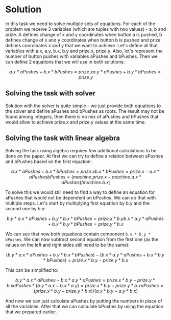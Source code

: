# Solution
In this task we need to solve multiple sets of equations. For each of the problem we receive 3 variables (which are 
tuples with two values) - a, b and prize. A defines change of x and y coordinates when button a is pushed, b defines 
change of x and y coordinates when button b is pushed and prize defines coordinates x and y that we want to achieve. 
Let's define all that variables with a.x, a.y, b.x, b.y and prize.x, prize.y. Also, let's represent the number of button pushes 
with variables aPushes and bPushes. Then we can define 2 equations that we will use in both solutions:

```math
a.x * aPushes + b.x * bPushes = prize.x
a.y * aPushes + b.y * bPushes = prize.y
```

## Solving the task with solver
Solution with the solver is quite simple - we just provide both equations to the solver and define aPushes and bPushes 
as roots. The result may not be found among integers, then there is no mix of aPushes and bPushes that would allow to 
achieve prize.x and prize.y values at the same time.
## Solving the task with linear algebra
Solving the task using algebra requires few additional calculations to be done on the paper. At first we can try to 
define a relation between aPushes and bPushes based on the first equation:
```math
a.x * aPushes + b.x * bPushes = prize.x
b.x * bPushes = prize.x - a.x * aPushes
bPushes = (machine.prize.x - machine.a.x * aPushes) / machine.b.x;
```
To solve this we would still need to find a way to define an equation for aPushes that would not be dependent on bPushes.
We can do that with multiple steps. Let's start by multiplying first equation by b.y and the second one by b.x:
```math
b.y * a.x * aPushes + b.y * b.x * bPushes = prize.x * b.y 
b.x * a.y * aPushes + b.x * b.y * bPushes = prize.y * b.x
```
We can see that now both equations contain component `b.x * b.y * bPushes`. We can now subtract second equation from the 
first one (as the values on the left and right sides still need to be the same):
```math
(b.y * a.x * aPushes + b.y * b.x * bPushes) - (b.x * a.y * aPushes + b.x * b.y * bPushes) = prize.x * b.y - prize.y * b.x
```
This can be simplified to:
```math
b.y * a.x * aPushes - b.x * a.y * aPushes = prize.x * b.y - prize.y * b.x
aPushes * (b.y * a.x - b.x * a.y) = prize.x * b.y - prize.y * b.x
aPushes = (prize.x * b.y - prize.y * b.x) / (a.x * b.y - a.y * b.x)
```

And now we can just calculate aPushes by putting the numbers in place of all the variables. After that we can calculate
bPushes by using the equation that we prepared earlier.